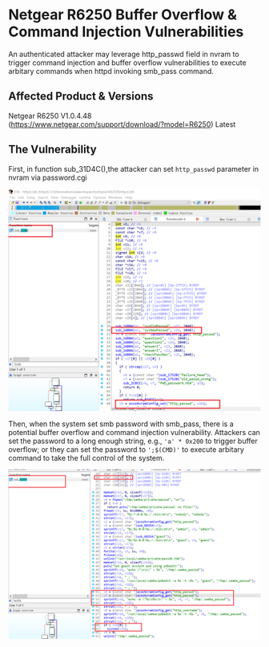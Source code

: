 # Netgear R6250 Buffer Overflow & Command Injection Vulnerabilities

An authenticated attacker may leverage http_passwd field in nvram to trigger command injection and buffer overflow vulnerabilities to execute arbitary commands when httpd invoking smb_pass command.

## Affected Product & Versions
Netgear R6250 V1.0.4.48  
(https://www.netgear.com/support/download/?model=R6250) Latest


## The Vulnerability

First, in function sub_31D4C(),the attacker can set `http_passwd` parameter in nvram via password.cgi

![Alt text](1.png)

Then, when the system set smb password with smb_pass, there is a potential buffer overflow and command injection vulnerability. Attackers can set the password to a long enough string, e.g., `'a' * 0x200` to trigger buffer overflow; or they can set the password to `';$(CMD)'` to execute arbitary command to take the full control of the system.

![Alt text](2.png)
